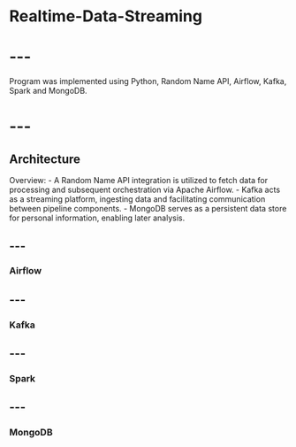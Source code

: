 # Realtime-Data-Streaming
# ---
Program was implemented using Python, Random Name API, Airflow, Kafka, Spark and MongoDB. 

# ---
## Architecture
Overview:
    - A Random Name API integration is utilized to fetch data for processing and subsequent orchestration via Apache Airflow.
    - Kafka acts as a streaming platform, ingesting data and facilitating communication between pipeline components.
    - MongoDB serves as a persistent data store for personal information, enabling later analysis.

## ---
### Airflow

## ---
### Kafka

## ---
### Spark

## ---
### MongoDB

